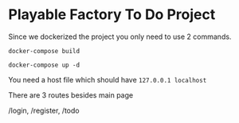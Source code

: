 # Playable Factory To Do Project

Since we dockerized the project you only need to use 2 commands.

`docker-compose build`

`docker-compose up -d`

You need a host file which should have 
`127.0.0.1 localhost`

There are 3 routes besides main page

/login, /register, /todo

